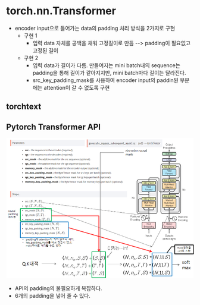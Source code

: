 # torch.nn.Transformer
- encoder input으로 들어가는 data의 padding 처리 방식을 2가지로 구현
	* 구현 1
		- 입력 data 자체를 공백을 채워 고정길이로 만듬 --> padding이 필요없고 고정된 길이
	* 구현 2
		- 입력 data가 길이가 다름. 만들어지는 mini batch내의 sequence는 padding을 통해 길이가 같아지지만, mini batch마다 길이는 달라진다.
		- src_key_padding_mask를 사용하여 encoder input의 paddin된 부분에는 attention이 갈 수 없도록 구현



## torchtext


## Pytorch Transformer API
![torch_transformer](./torch_transformer.png)
- API의 padding의 불필요하게 복잡하다.
- 6개의 padding을 넣어 줄 수 있다.